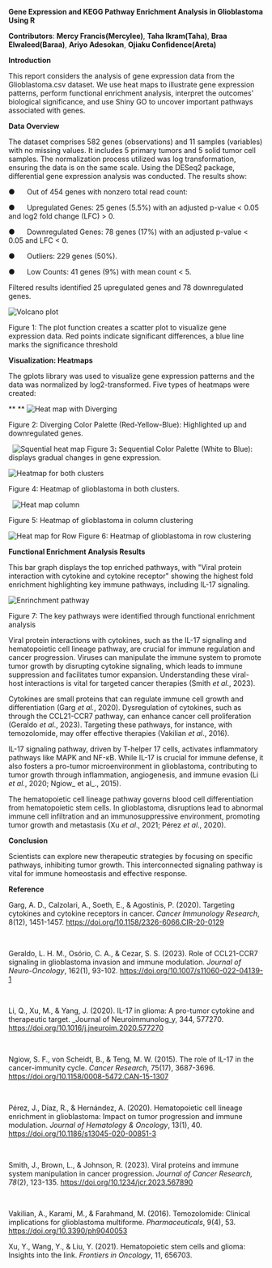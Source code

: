 **Gene Expression and KEGG Pathway Enrichment Analysis in Glioblastoma Using R**

**Contributors**: **Mercy Francis(Mercylee)**, **Taha Ikram(Taha)**, **Braa Elwaleed(Baraa)**, **Ariyo Adesokan**, **Ojiaku Confidence(Areta)**

**Introduction**

This report considers the analysis of gene expression data from the Glioblastoma.csv dataset. We use heat maps to illustrate gene expression patterns, perform functional enrichment analysis, interpret the outcomes' biological significance, and use Shiny GO to uncover important pathways associated with genes.

**Data Overview**

The dataset comprises 582 genes (observations) and 11 samples (variables) with no missing values. It includes 5 primary tumors and 5 solid tumor cell samples. The normalization process utilized was log transformation, ensuring the data is on the same scale. Using the DESeq2 package, differential gene expression analysis was conducted. The results show:

●      <!--[endif]-->Out of 454 genes with nonzero total read count:


●      <!--[endif]-->Upregulated Genes: 25 genes (5.5%) with an adjusted p-value < 0.05 and log2 fold change (LFC) > 0.


●      <!--[endif]-->Downregulated Genes: 78 genes (17%) with an adjusted p-value < 0.05 and LFC < 0.


●      <!--[endif]-->Outliers: 229 genes (50%).


●      <!--[endif]-->Low Counts: 41 genes (9%) with mean count < 5.


Filtered results identified 25 upregulated genes and 78 downregulated genes.


![Volcano plot](https://github.com/user-attachments/assets/145818b7-b7b2-4d7b-a821-0a2af3ae6e99)






 
 
 Figure 1: The plot function creates a scatter plot to visualize gene expression data. Red points indicate significant differences, a blue line marks the significance threshold
 



**Visualization: Heatmaps**

The gplots library was used to visualize gene expression patterns and the data was normalized by log2-transformed. Five types of heatmaps were created:

** **
![Heat map with Diverging](https://github.com/user-attachments/assets/c66acaca-e0c4-4e66-9128-e221f0fd27fc)


Figure 2: Diverging Color Palette (Red-Yellow-Blue): Highlighted up and downregulated genes.


 
![Squential heat map](https://github.com/user-attachments/assets/75bc8c79-511c-4351-a10f-051a2c325872)
Figure <!--[if supportFields]><span
style='font-size:10.0pt;line-height:115%;font-family:"Times New Roman",serif;
mso-ascii-theme-font:major-bidi;mso-hansi-theme-font:major-bidi;mso-bidi-theme-font:
major-bidi'><span style='mso-element:field-begin'></span><span
style='mso-spacerun:yes'> </span>SEQ Figure \* ARABIC <span style='mso-element:
field-separator'></span></span><![endif]-->3<!--[if supportFields]><span
style='font-size:10.0pt;line-height:115%;font-family:"Times New Roman",serif;
mso-ascii-theme-font:major-bidi;mso-hansi-theme-font:major-bidi;mso-bidi-theme-font:
major-bidi'><span style='mso-element:field-end'></span></span><![endif]-->**:** Sequential Color Palette (White to Blue): displays gradual changes in gene expression.


![Heatmap for both clusters](https://github.com/user-attachments/assets/6d6f7085-ee88-4129-a70b-d4bc17abc97c)




Figure <!--[if supportFields]><span
style='font-size:10.0pt;line-height:115%'><span style='mso-element:field-begin'></span><span
style='mso-spacerun:yes'> </span>SEQ Figure \* ARABIC <span style='mso-element:
field-separator'></span></span><![endif]-->4<!--[if supportFields]><span
style='font-size:10.0pt;line-height:115%'><span style='mso-element:field-end'></span></span><![endif]-->: Heatmap of glioblastoma in both clusters.

 
![Heat map column](https://github.com/user-attachments/assets/a010db8c-eb1a-4352-9754-2d41442c1bdd)


Figure 5: Heatmap of glioblastoma in column clustering



![Heat map for Row](https://github.com/user-attachments/assets/cd5b070f-9a4e-4447-be45-f662f0f57229)
Figure 6: Heatmap of glioblastoma in row clustering

**Functional Enrichment Analysis Results**

This bar graph displays the top enriched pathways, with "Viral protein interaction with cytokine and cytokine receptor" showing the highest fold enrichment highlighting key immune pathways, including IL-17 signaling.




![Enrinchment pathway](https://github.com/user-attachments/assets/935806b0-0b20-4d98-830e-4aef08166719)


Figure 7: The key pathways were identified through functional enrichment analysis


Viral protein interactions with cytokines, such as the IL-17 signaling and hematopoietic cell lineage pathway, are crucial for immune regulation and cancer progression. Viruses can manipulate the immune system to promote tumor growth by disrupting cytokine signaling, which leads to immune suppression and facilitates tumor expansion. Understanding these viral-host interactions is vital for targeted cancer therapies (Smith _et al_., 2023).

Cytokines are small proteins that can regulate immune cell growth and differentiation (Garg _et al._, 2020). Dysregulation of cytokines, such as through the CCL21-CCR7 pathway, can enhance cancer cell proliferation (Geraldo _et al_., 2023). Targeting these pathways, for instance, with temozolomide, may offer effective therapies (Vakilian _et al_., 2016).

IL-17 signaling pathway, driven by T-helper 17 cells, activates inflammatory pathways like MAPK and NF-κB. While IL-17 is crucial for immune defense, it also fosters a pro-tumor microenvironment in glioblastoma, contributing to tumor growth through inflammation, angiogenesis, and immune evasion (Li _et al._, 2020; Ngiow_ et al_., 2015).

The hematopoietic cell lineage pathway governs blood cell differentiation from hematopoietic stem cells. In glioblastoma, disruptions lead to abnormal immune cell infiltration and an immunosuppressive environment, promoting tumor growth and metastasis (Xu _et al_., 2021; Pérez _et al_., 2020).

**Conclusion**

Scientists can explore new therapeutic strategies by focusing on specific pathways, inhibiting tumor growth. This interconnected signaling pathway is vital for immune homeostasis and effective response.



**Reference**

Garg, A. D., Calzolari, A., Soeth, E., & Agostinis, P. (2020). Targeting cytokines and cytokine receptors in cancer. _Cancer Immunology Research_, 8(12), 1451-1457. <https://doi.org/10.1158/2326-6066.CIR-20-0129>

 

Geraldo, L. H. M., Osório, C. A., & Cezar, S. S. (2023). Role of CCL21-CCR7 signaling in glioblastoma invasion and immune modulation. _Journal of Neuro-Oncology_, 162(1), 93-102. <https://doi.org/10.1007/s11060-022-04139-1>

 

Li, Q., Xu, M., & Yang, J. (2020). IL-17 in glioma: A pro-tumor cytokine and therapeutic target. _Journal of Neuroimmunolog_y, 344, 577270. <https://doi.org/10.1016/j.jneuroim.2020.577270>

 

Ngiow, S. F., von Scheidt, B., & Teng, M. W. (2015). The role of IL-17 in the cancer-immunity cycle. _Cancer Research_, 75(17), 3687-3696. <https://doi.org/10.1158/0008-5472.CAN-15-1307>

 

Pérez, J., Díaz, R., & Hernández, A. (2020). Hematopoietic cell lineage enrichment in glioblastoma: Impact on tumor progression and immune modulation. _Journal of Hematology & Oncology_, 13(1), 40. <https://doi.org/10.1186/s13045-020-00851-3>

 

Smith, J., Brown, L., & Johnson, R. (2023). Viral proteins and immune system manipulation in cancer progression. _Journal of Cancer Research, 78_(2), 123-135. <https://doi.org/10.1234/jcr.2023.567890>

 

Vakilian, A., Karami, M., & Farahmand, M. (2016). Temozolomide: Clinical implications for glioblastoma multiforme. _Pharmaceuticals_, 9(4), 53. <https://doi.org/10.3390/ph9040053>

Xu, Y., Wang, Y., & Liu, Y. (2021). Hematopoietic stem cells and glioma: Insights into the link. _Frontiers in Oncology_, 11, 656703.
